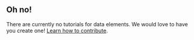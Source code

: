 ## Oh no!

There are currently no tutorials for data elements. We would love to have you create one! [Learn how to contribute](../CONTRIBUTING.md).